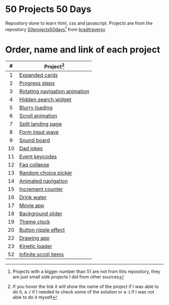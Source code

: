 # 50 Projects 50 Days

Repository done to learn html, css and javascript.
Projects are from the repository [50projects50days](https://github.com/bradtraversy/50projects50days)[^1] from [bradtraversy](https://github.com/bradtraversy)

# Order, name and link of each project

|  #  | Project[^2]                                                                           |
| :-: | ------------------------------------------------------------------------------------- |
|  1  | [Expanded cards](./projects/01-expanding-cards/ "Expanding cards")                    |
|  2  | [Progress steps](./projects/02-progress-steps/ "Progress steps")                      |
|  3  | [Rotating navigation animation](./projects/03-rotating-navigation-animation/ ":(")    |
|  4  | [Hidden search widget](./projects/04-hidden-search-widget/ "Hidden search widget")    |
|  5  | [Blurry loading](./projects/05-blurry-loading/ ":/")                                  |
|  6  | [Scroll animation](./projects/06-scroll-animation/ "Scroll animation")                |
|  7  | [Split landing page](./projects/07-split-landing-page/ "Split landing page")          |
|  8  | [Form input wave](./projects/08-form-input-wave/ ":(")                                |
|  9  | [Sound board](./projects/09-sound-board/ "Sound board")                               |
| 10  | [Dad jokes](./projects/10-dad-jokes/ "Dad jokes")                                     |
| 11  | [Event keycodes](./projects/11-event-keycodes/ "Event keycodes")                      |
| 12  | [Faq collapse](./projects/12-faq-collapse/ "Faq collapse")                            |
| 13  | [Random choice picker](./projects/13-random-choice-picker/ "Random choice picker")    |
| 14  | [Animated navigation](./projects/14-animated-navigation/ ":(")                        |
| 15  | [Increment counter](./projects/15-increment-counter/ "Increment counter")             |
| 16  | [Drink water](./projects/16-drink-water/ "Drink water")                               |
| 17  | [Movie app](./projects/17-movie-app/ ":/")                                            |
| 18  | [Background slider](./projects/18-background-slider/ ":(")                            |
| 19  | [Theme clock](./projects/19-theme-clock/ "Theme clock")                               |
| 20  | [Button ripple effect](./projects/20-button-ripple-effect/ ":/")                      |
| 22  | [Drawing app](./projects/22-drawing-app/ ":/")                                        |
| 23  | [Kinetic loader](./projects/23-kinetic-loader/ "Kinetic loader")                      |
| 52  | [Infinite scroll items](./projects/52-infinite-scroll-items/ "Infinite scroll items") |

[^1]:
    Projects with a bigger number than 51 are not from this repository, they are just small side projects I did from other sources

[^2]:
    If you hover the link it will show the name of the project if I was able to do it,
    a :/ if I needed to check some of the solution or
    a :( if I was not able to do it myself
